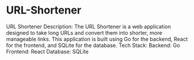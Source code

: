# URL-Shortener
URL Shortener Description:  The URL Shortener is a web application designed to take long URLs and convert them into shorter, more manageable links. This application is built using Go for the backend, React for the frontend, and SQLite for the database.  Tech Stack:  Backend: Go Frontend: React Database: SQLite

